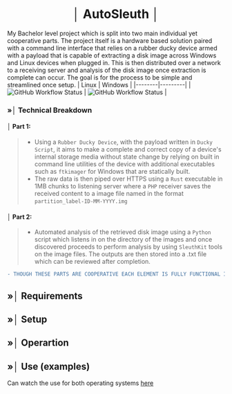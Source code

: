 <div align="center">
  <h1> │ AutoSleuth │ </h1>
</div>

My Bachelor level project which is split into two main individual yet cooperative parts. The project itself is a hardware based solution paired with a command line interface that relies on a rubber ducky device armed with a payload that is capable of extracting a disk image across Windows and Linux devices when plugged in. This is then distributed over a network to a receiving server and analysis of the disk image once extraction is complete can occur. The goal is for the process to be simple and streamlined once setup.
| Linux  | Windows |
|--------|---------|
| ![GitHub Workflow Status](https://img.shields.io/github/workflow/status/ciphey/ciphey/Python%20application?label=Linux) | ![GitHub Workflow Status](https://img.shields.io/github/workflow/status/ciphey/ciphey/Python%20application?label=Windows) |


### »│ Technical Breakdown
#### │ Part 1:
> - Using a `Rubber Ducky Device`, with the payload written in `Ducky Script`, it aims to make a complete and correct copy of a device's internal storage media without state change by relying on built in command line utilities of the device with additional executables such as `ftkimager` for Windows that are statically built. 
> - The raw data is then piped over HTTPS using a `Rust` executable in 1MB chunks to listening server where a `PHP` receiver saves the received content to a image file named in the format `partition_label-ID-MM-YYYY.img`

#### │ Part 2: 
> - Automated analysis of the retrieved disk image using a `Python` script which listens in on the directory of the images and once discovered proceeds to perform analysis by using `SleuthKit` tools on the image files. The outputs are then stored into a .txt file which can be reviewed after completion. 

```diff
- THOUGH THESE PARTS ARE COOPERATIVE EACH ELEMENT IS FULLY FUNCTIONAL INDEPENDENTLY OF EACH OTHER ALONG FOR EASY MODULATION -
```

## »│ Requirements

## »│ Setup 

## »│ Operartion

## »│ Use (examples)

Can watch the use for both operating systems [here](https://youtu.be/3uT5HS6frBo)
